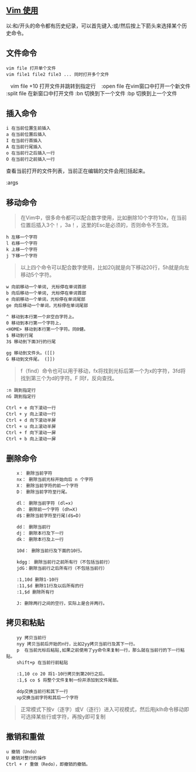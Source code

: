 
## [Vim 使用](http://www.cnblogs.com/softwaretesting/archive/2011/07/12/2104435.html)

以:和/开头的命令都有历史纪录，可以首先键入:或/然后按上下箭头来选择某个历史命令。

## 文件命令

    vim file 打开单个文件
    vim file1 file2 file3 ... 同时打开多个文件
    vim file +10 打开文件并跳转到指定行
    :open file 在vim窗口中打开一个新文件
    :split file 在新窗口中打开文件
    :bn 切换到下一个文件
    :bp 切换到上一个文件

## 插入命令

    i 在当前位置生前插入
    a 在当前位置后插入
    I 在当前行首插入
    A 在当前行尾插入
    o 在当前行之后插入一行
    O 在当前行之前插入一行

查看当前打开的文件列表，当前正在编辑的文件会用[]括起来。

:args

## 移动命令
> 在Vim中，很多命令都可以配合数字使用，比如删除10个字符10x，在当前位置后插入3个！，3a！<Esc>，这里的Esc是必须的，否则命令不生效。

    h 左移一个字符
    l 右移一个字符
    k 上移一个字符
    j 下移一个字符
> 以上四个命令可以配合数字使用，比如20j就是向下移动20行，5h就是向左移动5个字符。

    w 向前移动一个单词, 光标停在单词首部
    b 向后移动一个单词, 光标停在单词首部
    e 向前移动一个单词，光标停在单词尾部
    ge 向后移动一个单词，光标停在单词尾部
    
    ^ 移动到本行第一个非空白字符上。
    0 移动到本行第一个字符上，
    <HOME> 移动到本行第一个字符。同0健。
    $ 移动到行尾 
    3$ 移动到下面3行的行尾
    
    gg 移动到文件头。([[)
    G 移动到文件尾。 (]])
> f（find）命令也可以用于移动，fx将找到光标后第一个为x的字符，3fd将找到第三个为d的字符。F 同f，反向查找。

    :n 跳到指定行
    nG 跳到指定行

    Ctrl + e 向下滚动一行
    Ctrl + y 向上滚动一行
    Ctrl + d 向下滚动半屏
    Ctrl + u 向上滚动半屏
    Ctrl + f 向下滚动一屏
    Ctrl + b 向上滚动一屏

## 删除命令

        x： 删除当前字符
        nx： 删除当前光标开始向后 n 个字符
        X： 删除当前字符的前一个字符    
        D： 删除当前字符至行尾。

        dl： 删除当前字符 (dl=x)
        dh： 删除前一个字符 (dh=X)
        d$：删除当前字符至行尾(d$=D)

        dd： 删除当前行
        dj： 删除本行及下一行
        dk： 删除本行及上一行

        10d： 删除当前行及下面的10行。

        kdgg： 删除当前行之前所有行（不包括当前行）
        jdG：删除当前行之后所有行（不包括当前行）

        :1,10d 删除1-10行
        :11,$d 删除11行及以后所有的行
        :1,$d 删除所有行

        J: 删除两行之间的空行，实际上是合并两行。


## 拷贝和粘贴

        yy 拷贝当前行
        nyy 拷贝当前后开始的n行，比如2yy拷贝当前行及其下一行。
        p  在当前光标后粘贴,如果之前使用了yy命令来复制一行，那么就在当前行的下一行粘贴。
        shift+p 在当前行前粘贴

        :1,10 co 20 将1-10行拷贝到第20行之后。
        :1,$ co $ 将整个文件复制一份并添加到文件尾部。

        ddp交换当前行和其下一行
        xp交换当前字符和其后一个字符

> 正常模式下按v（逐字）或V（逐行）进入可视模式，然后用jklh命令移动即可选择某些行或字符，再按y即可复制

## 撤销和重做

    u 撤销（Undo）
    U 撤销对整行的操作
    Ctrl + r 重做（Redo），即撤销的撤销。

